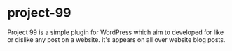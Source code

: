 # project-99
Project 99 is a simple plugin for WordPress which aim to developed for like or dislike any post on a website. it's appears on all over website blog posts. 
